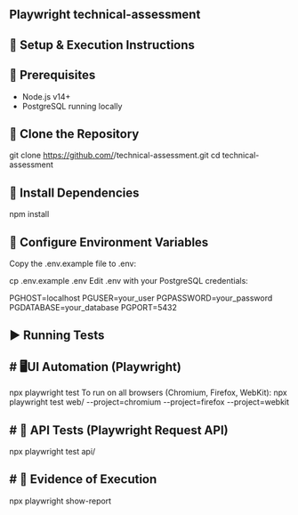 ## Playwright technical-assessment

## 🚀 Setup & Execution Instructions

## 🔧 Prerequisites

- Node.js v14+
- PostgreSQL running locally

## 📁 Clone the Repository

git clone https://github.com/<your-username>/technical-assessment.git
cd technical-assessment


## 🔧 Install Dependencies

npm install

## 🔐 Configure Environment Variables
Copy the .env.example file to .env:


cp .env.example .env
Edit .env with your PostgreSQL credentials:


PGHOST=localhost
PGUSER=your_user
PGPASSWORD=your_password
PGDATABASE=your_database
PGPORT=5432

## ▶️ Running Tests

## # 🖥UI Automation (Playwright)
npx playwright test
To run on all browsers (Chromium, Firefox, WebKit):
npx playwright test web/ --project=chromium --project=firefox --project=webkit

## # 📡 API Tests (Playwright Request API)

npx playwright test api/

## # 📄 Evidence of Execution
npx playwright show-report
